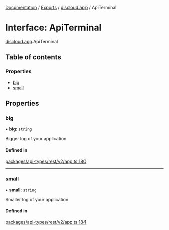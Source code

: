 [Documentation](../README.md) / [Exports](../modules.md) / [discloud.app](../modules/discloud_app.md) / ApiTerminal

# Interface: ApiTerminal

[discloud.app](../modules/discloud_app.md).ApiTerminal

## Table of contents

### Properties

- [big](discloud_app.ApiTerminal.md#big)
- [small](discloud_app.ApiTerminal.md#small)

## Properties

### big

• **big**: `string`

Bigger log of your application

#### Defined in

[packages/api-types/rest/v2/app.ts:180](https://github.com/discloud/discloud.app/blob/99d4db4/packages/api-types/rest/v2/app.ts#L180)

___

### small

• **small**: `string`

Smaller log of your application

#### Defined in

[packages/api-types/rest/v2/app.ts:184](https://github.com/discloud/discloud.app/blob/99d4db4/packages/api-types/rest/v2/app.ts#L184)
